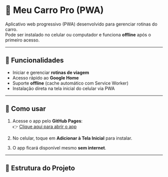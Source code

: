 # 🚗 Meu Carro Pro (PWA)

Aplicativo web progressivo (PWA) desenvolvido para gerenciar rotinas do carro.  
Pode ser instalado no celular ou computador e funciona **offline** após o primeiro acesso.

---

## 📱 Funcionalidades

- Iniciar e gerenciar **rotinas de viagem**  
- Acesso rápido ao **Google Home**  
- Suporte **offline** (cache automático com Service Worker)  
- Instalação direta na tela inicial do celular via PWA  

---

## 🚀 Como usar

1. Acesse o app pelo **GitHub Pages**:  
   👉 [Clique aqui para abrir o app](https://SEU_USUARIO.github.io/SEU_REPOSITORIO/)  

2. No celular, toque em **Adicionar à Tela Inicial** para instalar.  

3. O app ficará disponível mesmo **sem internet**.  

---

## 📂 Estrutura do Projeto

